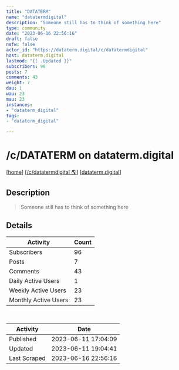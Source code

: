 ```yaml
---
title: "DATATERM" 
name: "datatermdigital"
description: "Someone still has to think of something here"
type: community
date: "2023-06-16 22:56:16"
draft: false
nsfw: false
actor_id: "https://dataterm.digital/c/datatermdigital"
host: dataterm.digital
lastmod: "{[ .Updated }}"
subscribers: 96
posts: 7
comments: 43
weight: 7
dau: 1
wau: 23
mau: 23
instances:
- "dataterm_digital"
tags: 
- "dataterm_digital"

---
```


# /c/DATATERM on dataterm.digital

[[home](/)]
[[/c/datatermdigital 🌎](https://dataterm.digital/c/datatermdigital)]
[[dataterm.digital](/instances/dataterm_digital)]


## Description 

<blockquote class="description">
Someone still has to think of something here
</blockquote>


## Details

| Activity | Count  |
|----------------------|---|
| Subscribers          | 96 |
| Posts                | 7  |
| Comments             | 43  |
| Daily Active Users   | 1  |
| Weekly Active Users  | 23  |
| Monthly Active Users | 23  |

<br>

| Activity | Date |
|----------------------|---|
| Published            | 2023-06-11 17:04:09 |
| Updated              | 2023-06-11 19:04:41 |
| Last Scraped         | 2023-06-16 22:56:16 |
